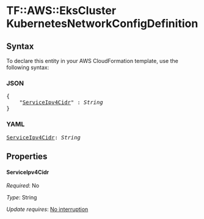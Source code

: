 # TF::AWS::EksCluster KubernetesNetworkConfigDefinition

## Syntax

To declare this entity in your AWS CloudFormation template, use the following syntax:

### JSON

<pre>
{
    "<a href="#serviceipv4cidr" title="ServiceIpv4Cidr">ServiceIpv4Cidr</a>" : <i>String</i>
}
</pre>

### YAML

<pre>
<a href="#serviceipv4cidr" title="ServiceIpv4Cidr">ServiceIpv4Cidr</a>: <i>String</i>
</pre>

## Properties

#### ServiceIpv4Cidr

_Required_: No

_Type_: String

_Update requires_: [No interruption](https://docs.aws.amazon.com/AWSCloudFormation/latest/UserGuide/using-cfn-updating-stacks-update-behaviors.html#update-no-interrupt)

